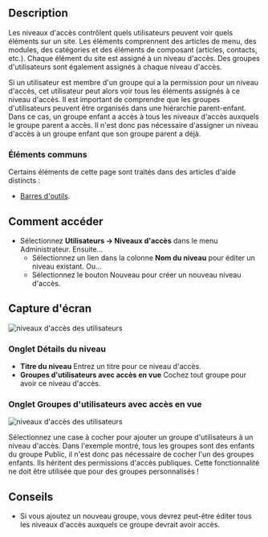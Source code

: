 <!-- Filename: Help4.x:Users:_Viewing_Access_Levels / Display title: Utilisateurs : Modifier le niveau d'accès -->

## Description

Les niveaux d'accès contrôlent quels utilisateurs peuvent voir quels éléments sur un site. Les éléments comprennent des articles de menu, des modules, des catégories et des éléments de composant (articles, contacts, etc.). Chaque élément du site est assigné à un niveau d'accès. Des groupes d'utilisateurs sont également assignés à chaque niveau d'accès.

Si un utilisateur est membre d'un groupe qui a la permission pour un niveau d'accès, cet utilisateur peut alors voir tous les éléments assignés à ce niveau d'accès. Il est important de comprendre que les groupes d'utilisateurs peuvent être organisés dans une hiérarchie parent-enfant. Dans ce cas, un groupe enfant a accès à tous les niveaux d'accès auxquels le groupe parent a accès. Il n'est donc pas nécessaire d'assigner un niveau d'accès à un groupe enfant que son groupe parent a déjà.

### Éléments communs

Certains éléments de cette page sont traités dans des articles d'aide distincts :

* [Barres d'outils](jdocmanual?article=help/common-elements/toolbars).

## Comment accéder

- Sélectionnez **Utilisateurs → Niveaux d'accès** dans le menu Administrateur. Ensuite...
  - Sélectionnez un lien dans la colonne **Nom du niveau** pour éditer un niveau existant. Ou...
  - Sélectionnez le bouton Nouveau pour créer un nouveau niveau d'accès.

## Capture d'écran

![niveaux d'accès des utilisateurs](../../../fr/images/users/users-edit-viewing-access-level-details-tab.png)

### Onglet Détails du niveau

- **Titre du niveau** Entrez un titre pour ce niveau d'accès.
- **Groupes d'utilisateurs avec accès en vue** Cochez tout groupe pour avoir ce niveau d'accès.

### Onglet Groupes d'utilisateurs avec accès en vue

![niveaux d'accès des utilisateurs](../../../fr/images/users/users-edit-viewing-access-level-ugwva-tab.png)

Sélectionnez une case à cocher pour ajouter un groupe d'utilisateurs à un niveau d'accès. Dans l'exemple montré, tous les groupes sont des enfants du groupe Public, il n'est donc pas nécessaire de cocher l'un des groupes enfants. Ils héritent des permissions d'accès publiques. Cette fonctionnalité ne doit être utilisée que pour des groupes personnalisés !

## Conseils

- Si vous ajoutez un nouveau groupe, vous devrez peut-être éditer tous les niveaux d'accès auxquels ce groupe devrait avoir accès.
